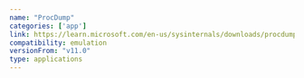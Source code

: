 ```yaml
---
name: "ProcDump"
categories: ['app']
link: https://learn.microsoft.com/en-us/sysinternals/downloads/procdump
compatibility: emulation
versionFrom: "v11.0"
type: applications
---
```


